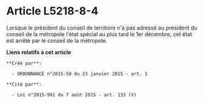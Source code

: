 # Article L5218-8-4

Lorsque le président du conseil de territoire n'a pas adressé au président du conseil de la métropole l'état spécial au plus
tard le 1er décembre, cet état est arrêté par le conseil de la métropole.

**Liens relatifs à cet article**

	**Créé par**:

	  - ORDONNANCE n°2015-50 du 23 janvier 2015 - art. 1

	**Cité par**:

	  - Loi n°2015-991 du 7 août 2015 - art. 133 (V)
